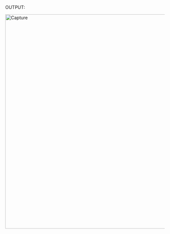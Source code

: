 OUTPUT:

<img width="1366" height="680" alt="Capture" src="https://github.com/user-attachments/assets/95ad9ba7-32b2-4593-a3d5-03a212853d14" />
